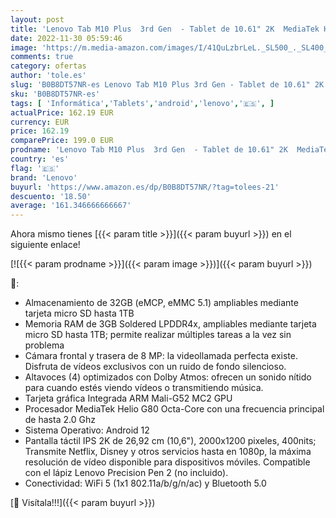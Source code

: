 ```yaml
---
layout: post
title: 'Lenovo Tab M10 Plus  3rd Gen  - Tablet de 10.61" 2K  MediaTek Helio G80  3GB de RAM  32GB ampliables hasta 1 TB  4 Altavoces  WiFi + Bluetooth  Android 12  - Gris Oscuro'
date: 2022-11-30 05:59:46
image: 'https://m.media-amazon.com/images/I/41QuLzbrLeL._SL500_._SL400_.jpg'
comments: true
category: ofertas
author: 'tole.es'
slug: 'B0B8DT57NR-es Lenovo Tab M10 Plus 3rd Gen - Tablet de 10.61" 2K MediaTek...'
sku: 'B0B8DT57NR-es'
tags: [ 'Informática','Tablets','android','lenovo','🇪🇸', ]
actualPrice: 162.19 EUR
currency: EUR
price: 162.19
comparePrice: 199.0 EUR
prodname: 'Lenovo Tab M10 Plus  3rd Gen  - Tablet de 10.61" 2K  MediaTek Helio G80  3GB de RAM  32GB ampliables hasta 1 TB  4 Altavoces  WiFi + Bluetooth  Android 12  - Gris Oscuro'
country: 'es'
flag: '🇪🇸'
brand: 'Lenovo'
buyurl: 'https://www.amazon.es/dp/B0B8DT57NR/?tag=tolees-21'
descuento: '18.50'
average: '161.346666666667'
---
```


Ahora mismo tienes [{{< param title >}}]({{< param buyurl >}}) en el siguiente enlace!

[![{{< param prodname >}}]({{< param image >}})]({{< param buyurl >}})

🔎:

- Almacenamiento de 32GB (eMCP, eMMC 5.1) ampliables mediante tarjeta micro SD hasta 1TB
- Memoria RAM de 3GB Soldered LPDDR4x, ampliables mediante tarjeta micro SD hasta 1TB; permite realizar múltiples tareas a la vez sin problema
- Cámara frontal y trasera de 8 MP: la videollamada perfecta existe. Disfruta de vídeos exclusivos con un ruido de fondo silencioso.
- Altavoces (4) optimizados con Dolby Atmos: ofrecen un sonido nítido para cuando estés viendo vídeos o transmitiendo música.
- Tarjeta gráfica Integrada ARM Mali-G52 MC2 GPU
- Procesador MediaTek Helio G80 Octa-Core con una frecuencia principal de hasta 2.0 Ghz
- Sistema Operativo: Android 12
- Pantalla táctil IPS 2K de 26,92 cm (10,6"), 2000x1200 pixeles, 400nits; Transmite Netflix, Disney y otros servicios hasta en 1080p, la máxima resolución de vídeo disponible para dispositivos móviles. Compatible con el lápiz Lenovo Precision Pen 2 (no incluido).
- Conectividad: WiFi 5 (1x1 802.11a/b/g/n/ac) y Bluetooth 5.0

[🛒 Visítala!!!]({{< param buyurl >}})
